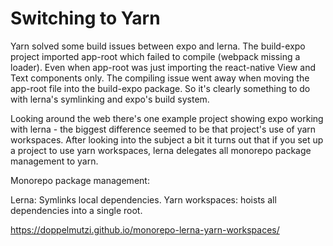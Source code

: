 # Switching to Yarn

Yarn solved some build issues between expo and lerna. The build-expo project imported app-root which failed to compile (webpack missing a loader). Even when app-root was just importing the react-native View and Text components only. The compiling issue went away when moving the app-root file into the build-expo package. So it's clearly something to do with lerna's symlinking and expo's build system.

Looking around the web there's one example project showing expo working with lerna - the biggest difference seemed to be that project's use of yarn workspaces. After looking into the subject a bit it turns out that if you set up a project to use yarn workspaces, lerna delegates all monorepo package management to yarn.

Monorepo package management:

Lerna: Symlinks local dependencies.
Yarn workspaces: hoists all dependencies into a single root.

https://doppelmutzi.github.io/monorepo-lerna-yarn-workspaces/